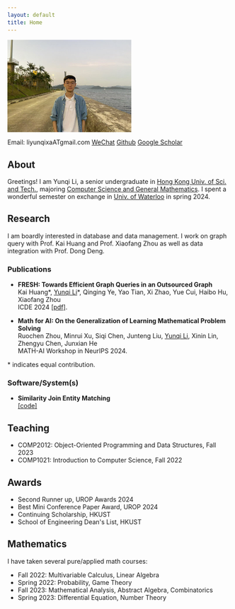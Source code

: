 ```yaml
---
layout: default
title: Home
---
```


<div style="display: flex; align-items: center; flex-wrap: wrap;">
    <img src="./images/me.jpg" alt="Description of Image" style="width: 100%; max-width: 280px; height: auto; margin-right: 20px; flex-shrink: 0;">
</div>

Email: liyunqixaATgmail.com	[WeChat](./images/wechat.jpg)	[Github](https://github.com/EricLYunqi)	[Google Scholar](https://scholar.google.com/citations?user=S9cOeVAAAAAJ&hl=zh-CN)

## **About**

Greetings! I am Yunqi Li, a senior undergraduate in [Hong Kong Univ. of Sci. and Tech.](https://hkust.edu.hk/), majoring [Computer Science and General Mathematics](https://cse.hkust.edu.hk/bsc/). I spent a wonderful semester on exchange in [Univ. of Waterloo](https://uwaterloo.ca/) in spring 2024.

## **Research**

I am boardly interested in database and data management. I work on graph query with Prof. Kai Huang and Prof. Xiaofang Zhou as well as data integration with Prof. Dong Deng. 

### **Publications**
- **FRESH: Towards Efficient Graph Queries in an Outsourced Graph** <br />Kai Huang\*, <u>Yunqi Li</u>\*, Qinging Ye, Yao Tian, Xi Zhao, Yue Cui, Haibo Hu, Xiaofang Zhou <br />ICDE 2024 [[pdf]](papers/FRESH_Towards_Efficient_Graph_Queries_in_an_Outsourced_Graph.pdf). 

- **Math for AI: On the Generalization of Learning Mathematical Problem Solving**  <br />Ruochen Zhou, Minrui Xu, Siqi Chen, Junteng Liu, <u>Yunqi Li</u>, Xinin Lin, Zhengyu Chen, Junxian He <br />MATH-AI Workshop in NeurIPS 2024.
  

\* indicates equal contribution.

### **Software/System(s)**
- **Similarity Join Entity Matching** <br />[[code]](https://github.com/rutgers-db/EntityBlockingBySimilarityJoins)

## **Teaching**
- COMP2012: Object-Oriented Programming and Data Structures, Fall 2023
- COMP1021: Introduction to Computer Science, Fall 2022

## **Awards**
- Second Runner up, UROP Awards 2024
- Best Mini Conference Paper Award, UROP 2024
- Continuing Scholarship, HKUST
- School of Engineering Dean's List, HKUST

## **Mathematics**
I have taken several pure/applied math courses:
- Fall 2022: Multivariable Calculus, Linear Algebra
- Spring 2022: Probability, Game Theory
- Fall 2023: Mathematical Analysis, Abstract Algebra, Combinatorics
- Spring 2023: Differential Equation, Number Theory